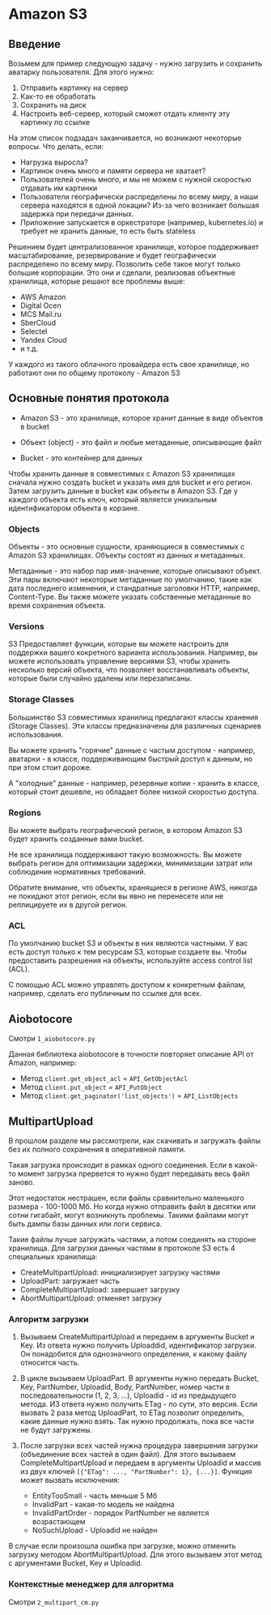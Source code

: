 # Amazon S3

## Введение

Возьмем для пример следующую задачу - нужно загрузить и сохранить аватарку пользователя. Для этого нужно:

1. Отправить картинку на сервер
2. Как-то ее обработать
3. Сохранить на диск
4. Настроить веб-сервер, который сможет отдать клиенту эту картинку по ссылке

На этом список подзадач заканчивается, но возникают некоторые вопросы. Что делать, если:

-   Нагрузка выросла?
-   Картинок очень много и памяти сервера не хватает?
-   Пользователей очень много, и мы не можем с нужной скоростью отдавать им картинки
-   Пользователи географически распределены по всему миру, а наши сервера находятся в одной локации? Из-за чего возникает большая задержка при передачи данных.
-   Приложение запускается в оркестраторе (например, kubernetes.io) и требует не хранить данные, то есть быть stateless

Решением будет централизованное хранилище, которое поддерживает масштабирование, резервирование и будет географически распределено по всему миру. Позволить себе такое могут только большие корпорации. Это они и сделали, реализовав объектные хранилища, которые решают все проблемы выше:

-   AWS Amazon
-   Digital Ocen
-   MCS Mail.ru
-   SberCloud
-   Selectel
-   Yandex Cloud
-   и т.д.

У каждого из такого облачного провайдера есть свое хранилище, но работают они по общему протоколу - Amazon S3

## Основные понятия протокола

-   Amazon S3 - это хранилище, которое хранит данные в виде объектов в bucket

-   Объект (object) - это файл и любые метаданные, описывающие файл

-   Bucket - это контейнер для данных

Чтобы хранить данные в совместимых с Amazon S3 хранилищах сначала нужно создать bucket и указать имя для bucket и его регион. Затем загрузить данные в bucket как объекты в Amazon S3. Где у каждого объекта есть ключ, который является уникальным идентификатором объекта в корзине.

### Objects

Объекты - это основные сущности, храняющиеся в совместимых с Amazon S3 хранилищах. Объекты состоят из данных и метаданных.

Метаданные - это набор пар имя-значение, которые описывают объект. Эти пары включают некоторые метаданные по умолчанию, такие как дата последнего изменения, и стандратные заголовки HTTP, например, Content-Type. Вы также можете указать собственные метаданные во время сохранения объекта.

### Versions

S3 Предоставляет функции, которые вы можете настроить для поддержки вашего кокретного варианта использования. Например, вы можете использовать управление версиями S3, чтобы хранить несколько версий объекта, что позволяет восстанавливать объекты, которые были случайно удалены или перезаписаны.

### Storage Classes

Большинство S3 совместимых хранилищ предлагают классы хранения (Storage Classes). Эти классы предназначены для различных сценариев использования.

Вы можете хранить "горячие" данные с частым доступом - например, аватарки - в классе, поддерживающим быстрый доступ к данным, но при этом стоит дороже.

А "холодные" данные - например, резервные копии - хранить в классе, который стоит дешевле, но обладает более низкой скоростью доступа.

### Regions

Вы можете выбрать географический регион, в котором Amazon S3 будет хранить созданные вами bucket.

Не все хранилища поддерживают такую возможность. Вы можете выбрать регион для оптимизации задержки, минимизации затрат или соблюдение нормативных требований.

Обратите внимание, что объекты, хранящиеся в регионе AWS, никогда не покидают этот регион, если вы явно не перенесете или не реплицируете их в другой регион.

### ACL

По умолчанию bucket S3 и объекты в них являются частными. У вас есть доступ только к тем ресурсам S3, которые создаете вы. Чтобы предоставить разрешения на объекты, используйте access control list (ACL).

С помощью ACL можно управлять доступом к конкретным файлам, например, сделать его публичным по ссылке для всех.

## Aiobotocore

Смотри `1_aiobotocore.py`

Данная библиотека aiobotocore в точности повторяет описание API от Amazon, например:

-   Метод `client.get_object_acl` = `API_GetObjectAcl`
-   Метод `client.put_object` = `API_PutObject`
-   Метод `client.get_paginator('list_objects')` = `API_ListObjects`

## MultipartUpload

В прошлом разделе мы рассмотрели, как скачивать и загружать файлы без их полного сохранения в оперативной памяти.

Такая загрузка происходит в рамках одного соединения. Если в какой-то момент загрузка прервется то нужно будет передавать весь файл заново.

Этот недостаток нестрашен, если файлы сравнительно маленького размера - 100-1000 Мб. Но когда нужно отправить файл в десятки или сотни гигабайт, могут возникнуть проблемы. Такими файлами могут быть дампы базы данных или логи сервиса.

Такие файлы лучше загружать частями, а потом соединять на стороне хранилища. Для загрузки данных частями в протоколе S3 есть 4 специальных хранилища:

-   CreateMultipartUpload: инициализирует загрузку частями
-   UploadPart: загружает часть
-   CompleteMultipartUpload: завершает загрузку
-   AbortMultipartUpload: отменяет загрузку

### Алгоритм загрузки

1. Вызываем CreateMultipartUpload и передаем в аргументы Bucket и Key. Из ответа нужно получить Uploaddid, идентификатор загрузки. Он понадобится для однозначного определения, к какому файлу относится часть.

2. В цикле вызываем UploadPart. В аргументы нужно передать Bucket, Key, PartNumber, Uploadid, Body, PartNumber, номер части в последовательности (1, 2, 3, ...), Uploadid - id из предыдущего метода. ИЗ ответа нужно получить ETag - по сути, это версия. Если вызвать 2 раза метод UploadPart, то ETag позволит определить, какие данные нужно взять. Так нужно продолжать, пока все части не будут загружены.

3. После загрузки всех частей нужна процедура завершения загрузки (объединение всех частей в один файл). Для этого вызываем CompleteMultipartUpload и передаем в аргументы Uploadid и массив из двух ключей `[{"ETag": ..., "PartNumber": 1}, {...}]`. Функция может вызвать исключения:

    - EntityTooSmall - часть меньше 5 Мб
    - InvalidPart - какая-то модель не найдена
    - InvalidPartOrder - порядок PartNumber не является возрастающем
    - NoSuchUpload - Uploadid не найден

В случае если произошла ошибка при загрузке, можно отменить загрузку методом AbortMultipartUpload. Для этого вызываем этот метод с аргументами Bucket, Key и Uploadid.

### Контекстные менеджер для алгоритма

Смотри `2_multipart_cm.py`
